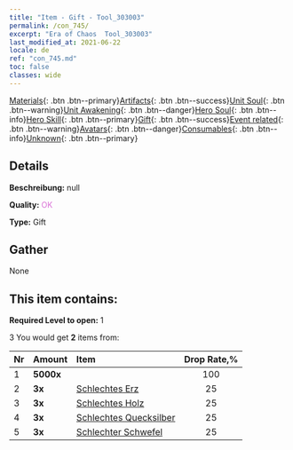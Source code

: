 ```yaml
---
title: "Item - Gift - Tool_303003"
permalink: /con_745/
excerpt: "Era of Chaos  Tool_303003"
last_modified_at: 2021-06-22
locale: de
ref: "con_745.md"
toc: false
classes: wide
---
```

 [Materials](/ItemsDE/){: .btn .btn--primary}[Artifacts](/ItemsDE/Artifacts/){: .btn .btn--success}[Unit Soul](/ItemsDE/UnitSoul/){: .btn .btn--warning}[Unit Awakening](/ItemsDE/UnitAwakening/){: .btn .btn--danger}[Hero Soul](/ItemsDE/HeroSoul/){: .btn .btn--info}[Hero Skill](/ItemsDE/HeroSkill/){: .btn .btn--primary}[Gift](/ItemsDE/Gift/){: .btn .btn--success}[Event related](/ItemsDE/Events/){: .btn .btn--warning}[Avatars](/ItemsDE/Avatars/){: .btn .btn--danger}[Consumables](/ItemsDE/Consumables/){: .btn .btn--info}[Unknown](/ItemsDE/Unknown/){: .btn .btn--primary}

## Details
 **Beschreibung:** null

 **Quality:** <span style="color: #DA70D6">OK</span>

 **Type:** Gift

## Gather

  None

## This item contains:

 **Required Level to open:** 1

 3 You would get **2** items  from:

  | Nr | Amount |     Item    | Drop Rate,% |
  |:---|:-------|:------------|:---------:|
  | 1 |  **5000x** | <i class="fas fa-coins"/> | 100 | 
  | 2 |  **3x** | [Schlechtes Erz](/ItemsDE/mat_1/) | 25 | 
  | 3 |  **3x** | [Schlechtes Holz](/ItemsDE/mat_1/) | 25 | 
  | 4 |  **3x** | [Schlechtes Quecksilber](/ItemsDE/mat_2/) | 25 | 
  | 5 |  **3x** | [Schlechter Schwefel](/ItemsDE/mat_3/) | 25 | 
